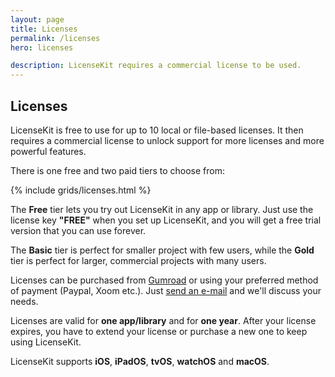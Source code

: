 ```yaml
---
layout: page
title: Licenses
permalink: /licenses
hero: licenses

description: LicenseKit requires a commercial license to be used.
---
```



## Licenses

LicenseKit is free to use for up to 10 local or file-based licenses. It then requires a commercial license to unlock support for more licenses and more powerful features. 

There is one free and two paid tiers to choose from:

{% include grids/licenses.html %}

The **Free** tier lets you try out LicenseKit in any app or library. Just use the license key **"FREE"** when you set up LicenseKit, and you will get a free trial version that you can use forever.

The **Basic** tier is perfect for smaller project with few users, while the **Gold** tier is perfect for larger, commercial projects with many users.

Licenses can be purchased from [Gumroad]({{site.gumroad_url}}) or using your preferred method of payment (Paypal, Xoom etc.). Just [send an e-mail](mailto:{{site.email}}?subject=LicenseKit%20License) and we'll discuss your needs.

Licenses are valid for **one app/library** and for **one year**. After your license expires, you have to extend your license or purchase a new one to keep using LicenseKit.

LicenseKit supports **iOS**, **iPadOS**, **tvOS**, **watchOS** and **macOS**.
